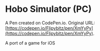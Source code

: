 # Hobo Simulator (PC)

A Pen created on CodePen.io. Original URL: [https://codepen.io/Flipybitz/pen/XmYyPy](https://codepen.io/Flipybitz/pen/XmYyPy).

A port of a game for iOS
